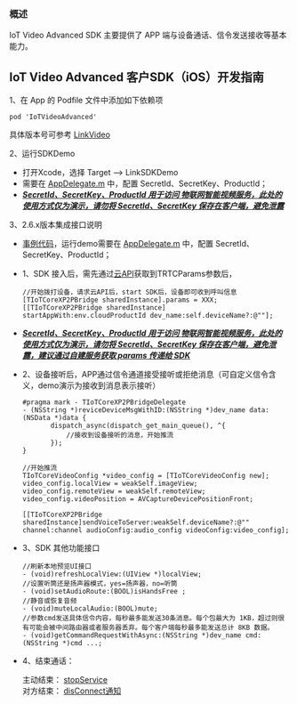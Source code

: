 ### 概述
IoT Video Advanced SDK 主要提供了 APP 端与设备通话、信令发送接收等基本能力。


## IoT Video Advanced 客户SDK（iOS）开发指南

1、在 App 的 Podfile 文件中添加如下依赖项

```
pod 'IoTVideoAdvanced'
```
具体版本号可参考 [LinkVideo](https://github.com/tencentyun/iot-link-ios/releases)


2、运行SDKDemo 

* 打开Xcode，选择 Target --> LinkSDKDemo
* 需要在 [AppDelegate.m](../../LinkSDKDemo/Supporting%20Files/AppDelegate.m#L38~L40) 中，配置 SecretId、SecretKey、ProductId；
* <u>***SecretId、SecretKey、ProductId 用于访问 物联网智能视频服务，此处的使用方式仅为演示，请勿将 SecretId、SecretKey 保存在客户端，避免泄露***</u>


3、2.6.x版本集成接口说明

* [事例代码](https://github.com/tencentyun/iot-link-ios/blob/88c756ce41f72090f5a892cd130da49cabf4a3a7/Source/LinkSDKDemo/Video/P2P/Controller/TIoTDemoPreviewDeviceVC.m#L149-L153)，运行demo需要在 [AppDelegate.m](../../LinkSDKDemo/Supporting%20Files/AppDelegate.m#L38~L40) 中，配置 SecretId、SecretKey、ProductId；
* 1、SDK 接入后，需先通过[云API](https://github.com/tencentyun/iot-link-ios/blob/88c756ce41f72090f5a892cd130da49cabf4a3a7/Source/LinkSDKDemo/Video/P2P/Controller/TIoTDemoPreviewDeviceVC.m#L1603-L1636)获取到TRTCParams参数后，

	```
	//开始拨打设备，请求云API后，start SDK后，设备即可收到呼叫信息
	[TIoTCoreXP2PBridge sharedInstance].params = XXX;
	[[TIoTCoreXP2PBridge sharedInstance] startAppWith:env.cloudProductId dev_name:self.deviceName?:@""];
	```
* <u>***SecretId、SecretKey、ProductId 用于访问 物联网智能视频服务，此处的使用方式仅为演示，请勿将 SecretId、SecretKey 保存在客户端，避免泄露，建议通过自建服务获取 params 传递给 SDK***</u>
* 2、设备接听后，APP通过信令通道接受接听或拒绝消息（可自定义信令含义，demo演示为接收到消息表示接听）

	```
	#pragma mark - TIoTCoreXP2PBridgeDelegate
	- (NSString *)reviceDeviceMsgWithID:(NSString *)dev_name data:(NSData *)data {
		   dispatch_async(dispatch_get_main_queue(), ^{
		   	   //接收到设备接听的消息，开始推流
		   });
	}

	//开始推流
	TIoTCoreVideoConfig *video_config = [TIoTCoreVideoConfig new];
	video_config.localView = weakSelf.imageView;
	video_config.remoteView = weakSelf.remoteView;
	video_config.videoPosition = AVCaptureDevicePositionFront;
                
	[[TIoTCoreXP2PBridge sharedInstance]sendVoiceToServer:weakSelf.deviceName?:@"" channel:channel audioConfig:audio_config videoConfig:video_config];
	```
* 3、SDK 其他功能接口

	```
	//刷新本地预览UI接口
	- (void)refreshLocalView:(UIView *)localView;
	//设置听筒还是扬声器模式，yes=扬声器，no=听筒
	- (void)setAudioRoute:(BOOL)isHandsFree ;
	//静音或恢复音频   
	- (void)muteLocalAudio:(BOOL)mute;
	//参数cmd发送具体信令内容，每秒最多能发送30条消息。每个包最大为 1KB，超过则很有可能会被中间路由器或者服务器丢弃。每个客户端每秒最多能发送总计 8KB 数据。
	- (void)getCommandRequestWithAsync:(NSString *)dev_name cmd:(NSString *)cmd ...;
	```

* 4、结束通话：

	主动结束： [stopService](https://github.com/tencentyun/iot-link-ios/blob/4e322172a949725f7d6ea4a1daa17a288cbc00e6/Source/SDK/LinkVideo/TIoTCoreXP2PBridge.h#L147-L150)  
	对方结束： [disConnect通知](https://github.com/tencentyun/iot-link-ios/blob/4e322172a949725f7d6ea4a1daa17a288cbc00e6/Source/LinkSDKDemo/Video/P2P/Controller/TIoTDemoPreviewDeviceVC.m#L1151-L1155)



